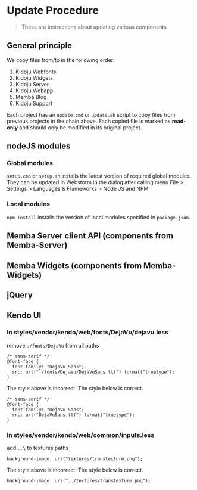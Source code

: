 # Update Procedure

> These are instructions about updating various components

## General principle

We copy files from/to in the following order:

1. Kidoju Webfonts
2. Kidoju Widgets
3. Kidoju Server
4. Kidoju Webapp
5. Memba Blog
6. Kidoju Support

Each project has an ```update.cmd``` or ```update.sh``` script to copy files from previous projects in the chain above.
Each copied file is marked as **read-only** and should only be modified in its original project.

## nodeJS modules

### Global modules

```setup.cmd```  or ```setup.sh``` installs the latest version of required global modules.
They can be updated in Webstorm in the dialog after calling menu File > Settings > Languages & Frameworks > Node JS and NPM

### Local modules

```npm install``` installs the version of local modules specified in ```package.json```.

## Memba Server client API (components from Memba-Server)



## Memba Widgets (components from Memba-Widgets)



## jQuery



## Kendo UI



### In styles/vendor/kendo/web/fonts/DejaVu/dejavu.less
 
remove ```./fonts/DejaVu``` from all paths

```less
/* sans-serif */
@font-face {
  font-family: "DejaVu Sans";
  src: url("./fonts/DejaVu/DejaVuSans.ttf") format("truetype");
}
```

The style above is incorrect. The style below is correct.

```less
/* sans-serif */
@font-face {
  font-family: "DejaVu Sans";
  src: url("DejaVuSans.ttf") format("truetype");
}
```

### In styles/vendor/kendo/web/common/inputs.less

add ```..\``` to textures paths

```less
background-image: url("textures/transtexture.png");
```

The style above is incorrect. The style below is correct.

```less
background-image: url("../textures/transtexture.png");
```
